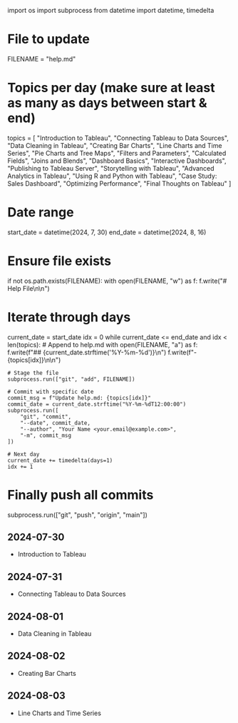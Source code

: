 import os
import subprocess
from datetime import datetime, timedelta

# File to update
FILENAME = "help.md"

# Topics per day (make sure at least as many as days between start & end)
topics = [
    "Introduction to Tableau",
    "Connecting Tableau to Data Sources",
    "Data Cleaning in Tableau",
    "Creating Bar Charts",
    "Line Charts and Time Series",
    "Pie Charts and Tree Maps",
    "Filters and Parameters",
    "Calculated Fields",
    "Joins and Blends",
    "Dashboard Basics",
    "Interactive Dashboards",
    "Publishing to Tableau Server",
    "Storytelling with Tableau",
    "Advanced Analytics in Tableau",
    "Using R and Python with Tableau",
    "Case Study: Sales Dashboard",
    "Optimizing Performance",
    "Final Thoughts on Tableau"
]

# Date range
start_date = datetime(2024, 7, 30)
end_date = datetime(2024, 8, 16)

# Ensure file exists
if not os.path.exists(FILENAME):
    with open(FILENAME, "w") as f:
        f.write("# Help File\n\n")

# Iterate through days
current_date = start_date
idx = 0
while current_date <= end_date and idx < len(topics):
    # Append to help.md
    with open(FILENAME, "a") as f:
        f.write(f"## {current_date.strftime('%Y-%m-%d')}\n")
        f.write(f"- {topics[idx]}\n\n")

    # Stage the file
    subprocess.run(["git", "add", FILENAME])

    # Commit with specific date
    commit_msg = f"Update help.md: {topics[idx]}"
    commit_date = current_date.strftime("%Y-%m-%dT12:00:00")
    subprocess.run([
        "git", "commit",
        "--date", commit_date,
        "--author", "Your Name <your.email@example.com>",
        "-m", commit_msg
    ])

    # Next day
    current_date += timedelta(days=1)
    idx += 1

# Finally push all commits
subprocess.run(["git", "push", "origin", "main"])
## 2024-07-30
- Introduction to Tableau

## 2024-07-31
- Connecting Tableau to Data Sources

## 2024-08-01
- Data Cleaning in Tableau

## 2024-08-02
- Creating Bar Charts

## 2024-08-03
- Line Charts and Time Series

